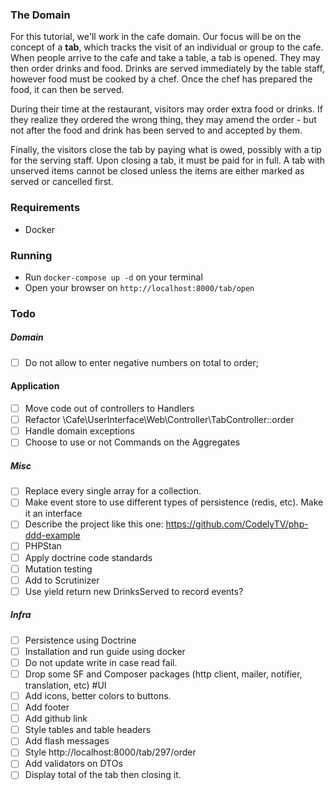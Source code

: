 ### The Domain
For this tutorial, we'll work in the cafe domain. Our focus will be on the concept of a **tab**, which tracks the visit 
of an individual or group to the cafe. When people arrive to the cafe and take a table, a tab is opened. They may then 
order drinks and food. Drinks are served immediately by the table staff, however food must be cooked by a chef. 
Once the chef has prepared the food, it can then be served.

During their time at the restaurant, visitors may order extra food or drinks. 
If they realize they ordered the wrong thing, they may amend the order - but not after the food and drink has been 
served to and accepted by them.

Finally, the visitors close the tab by paying what is owed, possibly with a tip for the serving staff. 
Upon closing a tab, it must be paid for in full. A tab with unserved items cannot be closed unless the items are either 
marked as served or cancelled first.

### Requirements
- Docker

### Running
- Run `docker-compose up -d` on your terminal
- Open your browser on `http://localhost:8000/tab/open`


### Todo
##### Domain
- [ ] Do not allow to enter negative numbers on total to order;
#### Application
- [ ] Move code out of controllers to Handlers
- [ ] Refactor \Cafe\UserInterface\Web\Controller\TabController::order
- [ ] Handle domain exceptions
- [ ] Choose to use or not Commands on the Aggregates
##### Misc
- [ ] Replace every single array for a collection. 
- [ ] Make event store to use different types of persistence (redis, etc). Make it an interface
- [ ] Describe the project like this one: https://github.com/CodelyTV/php-ddd-example
- [ ] PHPStan
- [ ] Apply doctrine code standards
- [ ] Mutation testing
- [ ] Add to Scrutinizer
- [ ] Use yield return new DrinksServed to record events?
##### Infra
- [ ] Persistence using Doctrine
- [ ] Installation and run guide using docker
- [ ] Do not update write in case read fail.
- [ ] Drop some SF and Composer packages (http client, mailer, notifier, translation, etc)
#UI
- [ ] Add icons, better colors to buttons.
- [ ] Add footer
- [ ] Add github link
- [ ] Style tables and table headers
- [ ] Add flash messages
- [ ] Style http://localhost:8000/tab/297/order
- [ ] Add validators on DTOs
- [ ] Display total of the tab then closing it.